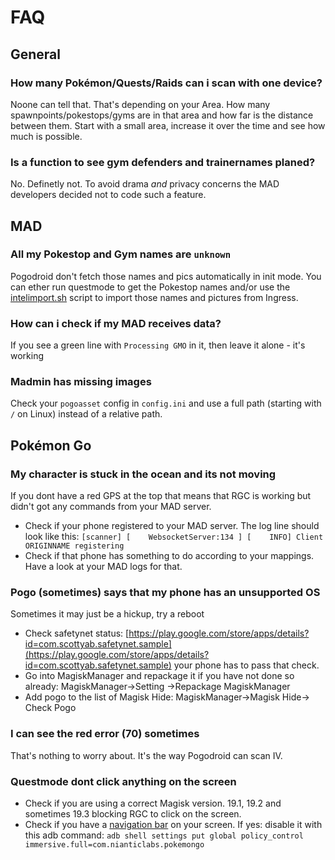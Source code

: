 # FAQ

## General

### How many Pokémon/Quests/Raids can i scan with one device?

Noone can tell that. That's depending on your Area. How many spawnpoints/pokestops/gyms are in that area and how far is the distance between them. Start with a small area, increase it over the time and see how much is possible.

### Is a function to see gym defenders and trainernames planed?

No. Definetly not. To avoid drama *and* privacy concerns the MAD developers decided not to code such a feature.

## MAD

### All my Pokestop and Gym names are `unknown`

Pogodroid don't fetch those names and pics automatically in init mode. You can ether run questmode to get the Pokestop names and/or use the [intelimport.sh](https://mad-docs.readthedocs.io/en/latest/extras/scripts.html#intel-importer-intelimport-sh) script to import those names and pictures from Ingress.

### How can i check if my MAD receives data?

If you see a green line with `Processing GMO` in it, then leave it alone - it's working

### Madmin has missing images

Check your `pogoasset` config in `config.ini` and use a full path (starting with `/` on Linux) instead of a relative path.

## Pokémon Go

### My character is stuck in the ocean and its not moving

If you dont have a red GPS at the top that means that RGC is working but didn't got any commands from your MAD server.

- Check if your phone registered to your MAD server. The log line should look like this: `[scanner] [    WebsocketServer:134 ] [    INFO] Client ORIGINNAME registering`
- Check if that phone has something to do according to your mappings. Have a look at your MAD logs for that.

### Pogo (sometimes) says that my phone has an unsupported OS

Sometimes it may just be a hickup, try a reboot

- Check safetynet status: [https://play.google.com/store/apps/details?id=com.scottyab.safetynet.sample](https://play.google.com/store/apps/details?id=com.scottyab.safetynet.sample) your phone has to pass that check.
- Go into MagiskManager and repackage it if you have not done so already: MagiskManager->Setting ->Repackage MagiskManager
- Add pogo to the list of Magisk Hide: MagiskManager->Magisk Hide-> Check Pogo

### I can see the red error (70) sometimes

That's nothing to worry about. It's the way Pogodroid can scan IV.

### Questmode dont click anything on the screen

- Check if you are using a correct Magisk version. 19.1, 19.2 and sometimes 19.3 blocking RGC to click on the screen.
- Check if you have a [navigation bar](https://material.io/design/platform-guidance/android-bars.html#android-navigation-bar) on your screen. If yes: disable it with this adb command: `adb shell settings put global policy_control immersive.full=com.nianticlabs.pokemongo`
